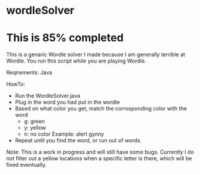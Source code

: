 # wordleSolver
# This is 85% completed
This is a genaric Wordle solver I made because I am generally terrible at Wordle. You run this script while you are playing Wordle.

Reqirements:
Java

HowTo:
- Run the WordleSolver.java
- Plug in the word you had put in the wordle
- Based on what color you get, match the corrosponding color with the word
     - g: green
     - y: yellow
     - n: no color
     Example:
             alert
             gynny
- Repeat until you find the word, or run out of words.


Note: This is a work in progress and will still have some bugs. Currently I do not filter out a yellow locations when a specific letter is there, which will be fixed eventually.
